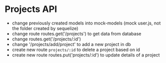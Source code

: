 # Projects API

* change previously created models into mock-models (mock user.js, not the folder created by sequelize)
* change route routes.get('/projects') to get data from database
* change routes.get('/projects/:id')
* change '/projects/add/project' to add a new project in db
* create new route `projects/:id` to delete a project based on id
* create new route routes.put('projects/:id') to update details of a project
